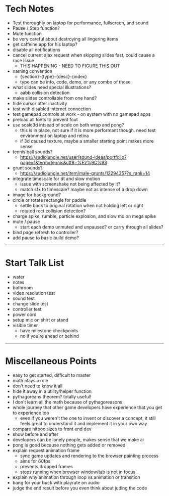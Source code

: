 # Tech Notes
- Test thoroughly on laptop for performance, fullscreen, and sound
- Pause / Step function?
- Mute function
- be very careful about destroying all lingering items
- get caffeine app for his laptop?
- disable all notifications
- cancel current ajax request when skipping slides fast, could cause a race issue
	- THIS HAPPENING - NEED TO FIGURE THIS OUT
- naming convention
	- {section}-{type}-{desc}-{index}
	- type can be info, code, demo, or any combo of those
- what slides need special illustrations?
	- aabb collision detection
- make slides controllable from one hand?
- hide cursor after inactivity
- test with disabled internet connection
- test gamepad controls at work - on system with no gamepad apps
- preload all fonts to prevent fout
- use scale3d intsead of scale on both wrap and pong?
	- this is in place, not sure if it is more performant though. need test environment on laptop and retina
	- if 3d caused texture, maybe a smaller starting point makes more sense
- tennis ball sounds?
	- https://audiojungle.net/user/sound-ideas/portfolio?page=1&term=tennis&utf8=%E2%9C%93
- grunt sounds?
	- https://audiojungle.net/item/male-grunts/12294357?s_rank=14
- integrate timescale for dt and slow motion
	- issue with screenshake not being affected by it?
	- match sfx to timescale? maybe not as intense of a drop down
- image for background?
- circle or rotate rectangle for paddle
	- settle back to original rotation when not holding left or right
	- rotated rect collision detection?
- charge spike, rumble, particle explosion, and slow mo on mega spike
- mute / pause
	- start each demo unmuted and unpaused? or carry through all slides?
- bind page refresh to controller?
- add pause to basic build demo?

---

# Start Talk List
- water
- notes
- bathroom
- video resolution test
- sound test
- change slide test
- controller test
- power cord
- setup mic on shirt or stand
- visible timer
	- have milestone checkpoints
	- no if you're ahead or behind

---

# Miscellaneous Points
- easy to get started, difficult to master
- math plays a role
- don't need to know it all
- hide it away in a utility/helper function
- pythagoreans theorem? totally useful!
- I don't learn all the math because of pythagoreasons
- whole journey that other game developers have experience that you get to experience too
	- even if you weren't the one to invent or discover a concept, it still feels great to understand it and implement it in your own way
- compare hitbox sizes to front end dev
- show before and after
- developers can be lonely people, makes sense that we make ai
- pong is good because nothing gets added or removed
- explain request animation frame
	- sync game updates and rendering to the browser painting process
	- aims for 60fps
	- prevents dropped frames
	- stops running when browser window/tab is not in focus
- explain why animation through loop vs animation or transition
- bang for your buck with playrate on audio
- judge the end result before you even think about juding the code